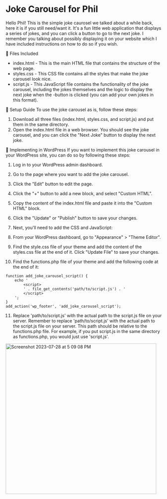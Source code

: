 # Joke Carousel for Phil

Hello Phil! This is the simple joke caurosel we talked about a while back, here it is if you still need/want it. It's a fun little web application that displays a series of jokes, and you can click a button to go to the next joke. I remember you talking about possibly displaying it on your website which I have included instructions on how to do so if you wish.

:file_folder: Files Included
* index.html - This is the main HTML file that contains the structure of the web page.
* styles.css - This CSS file contains all the styles that make the joke carousel look nice.
* script.js - This JavaScript file contains the functionality of the joke carousel, including the jokes themselves and the logic to display the next joke when the -button is clicked (you can add your own jokes in this format).

:rocket: Setup Guide
To use the joke carousel as is, follow these steps:

1. Download all three files (index.html, styles.css, and script.js) and put them in the same directory.
2. Open the index.html file in a web browser. You should see the joke carousel, and you can click the "Next Joke" button to display the next joke.

:wrench: Implementing in WordPress
If you want to implement this joke carousel in your WordPress site, you can do so by following these steps:

1. Log in to your WordPress admin dashboard.
2. Go to the page where you want to add the joke carousel.
3. Click the "Edit" button to edit the page.
4. Click the "+" button to add a new block, and select "Custom HTML".
5. Copy the content of the index.html file and paste it into the "Custom HTML" block.
6. Click the "Update" or "Publish" button to save your changes.
7. Next, you'll need to add the CSS and JavaScript:

8. From your WordPress dashboard, go to "Appearance" > "Theme Editor".
9. Find the style.css file of your theme and add the content of the styles.css file at the end of it. Click "Update File" to save your changes.
10. Find the functions.php file of your theme and add the following code at the end of it:

```
function add_joke_carousel_script() {
    echo '
        <script>
        ' . file_get_contents('path/to/script.js') . '
        </script>
    ';
}
add_action('wp_footer', 'add_joke_carousel_script');
```
11. Replace 'path/to/script.js' with the actual path to the script.js file on your server. Remember to replace 'path/to/script.js' with the actual path to the script.js file on your server. This path should be relative to the functions.php file. For example, if you put script.js in the same directory as functions.php, you would just use 'script.js'.

<img width="486" alt="Screenshot 2023-07-28 at 5 09 08 PM" src="https://github.com/turingblocks/JokeCarousel/assets/101488664/a4e60952-56ac-48ac-8de8-4ab7dbe32645">
